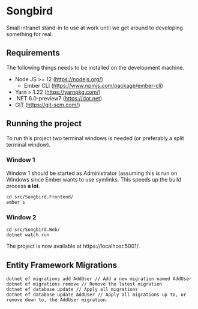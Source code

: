 # Songbird

Small intranet stand-in to use at work until we get around to developing something for real.

## Requirements

The following things needs to be installed on the development machine.

* Node JS >= 12 (https://nodejs.org/)
    * Ember CLI (https://www.npmjs.com/package/ember-cli)
* Yarn > 1.22 (https://yarnpkg.com/)
* .NET 6.0-preview7 (https://dot.net)
* GIT (https://git-scm.com/)

## Running the project

To run this project two terminal windows is needed (or preferably a split terminal window).

### Window 1

Window 1 should be started as Administrator (assuming this is run on Windows since Ember
wants to use symlinks. This speeds up the build process **a lot**.

```
cd src/Songbird.Frontend/
ember s
```

### Window 2

```
cd src/Songbird.Web/
dotnet watch run
```

The project is now available at https://localhost:5001/.

## Entity Framework Migrations

```
dotnet ef migrations add AddUser // Add a new migration named AddUser
dotnet ef migrations remove // Remove the latest migration
dotnet ef database update // Apply all migrations
dotnet ef database update AddUser // Apply all migrations up to, or remove down to, the AddUser migration.
```
